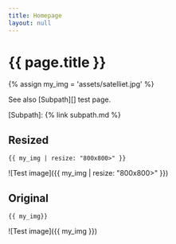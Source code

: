 ```yaml
---
title: Homepage
layout: null
---
```


# {{ page.title }}

{% assign my_img = 'assets/satelliet.jpg' %}

See also [Subpath][] test page.

[Subpath]: {% link subpath.md %}


## Resized

```
{{ my_img | resize: "800x800>" }}
```

![Test image]({{ my_img | resize: "800x800>" }})


## Original

```
{{ my_img}}
```

![Test image]({{ my_img }})

